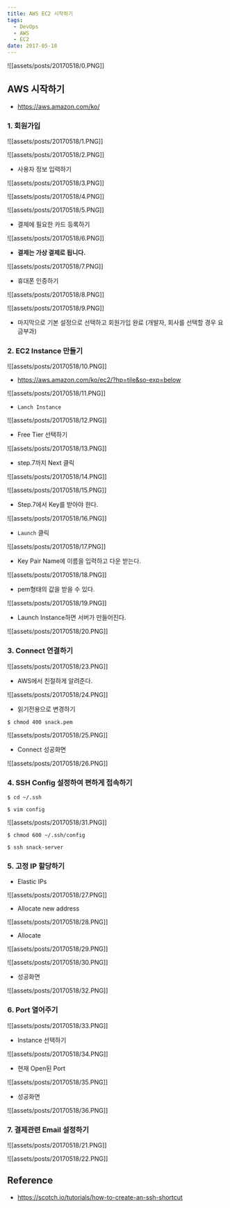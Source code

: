 ```yaml
---
title: AWS EC2 시작하기
tags:
  - DevOps
  - AWS
  - EC2
date: 2017-05-18
---
```


![[assets/posts/20170518/0.PNG]]

## AWS 시작하기
- <https://aws.amazon.com/ko/>

### 1. 회원가입
![[assets/posts/20170518/1.PNG]]

![[assets/posts/20170518/2.PNG]]

- 사용자 정보 입력하기

![[assets/posts/20170518/3.PNG]]

![[assets/posts/20170518/4.PNG]]

![[assets/posts/20170518/5.PNG]]

- 결제에 필요한 카드 등록하기

![[assets/posts/20170518/6.PNG]]

- **결제는 가상 결제로 됩니다.**

![[assets/posts/20170518/7.PNG]]

- 휴대폰 인증하기

![[assets/posts/20170518/8.PNG]]

![[assets/posts/20170518/9.PNG]]

- 마지막으로 기본 설정으로 선택하고 회원가입 완료 (개발자, 회사를 선택할 경우 요금부과)


### 2. EC2 Instance 만들기

![[assets/posts/20170518/10.PNG]]

- <https://aws.amazon.com/ko/ec2/?hp=tile&so-exp=below>

![[assets/posts/20170518/11.PNG]]

- `Lanch Instance`

![[assets/posts/20170518/12.PNG]]

- Free Tier 선택하기

![[assets/posts/20170518/13.PNG]]

- step.7까지 Next 클릭

![[assets/posts/20170518/14.PNG]]

![[assets/posts/20170518/15.PNG]]

- Step.7에서 Key를 받아야 한다.

![[assets/posts/20170518/16.PNG]]

- `Launch` 클릭

![[assets/posts/20170518/17.PNG]]

- Key Pair Name에 이름을 입력하고 다운 받는다.

![[assets/posts/20170518/18.PNG]]

- pem형태의 값을 받을 수 있다.

![[assets/posts/20170518/19.PNG]]

- Launch Instance하면 서버가 만들어진다.

![[assets/posts/20170518/20.PNG]]

### 3. Connect 연결하기

![[assets/posts/20170518/23.PNG]]

- AWS에서 친절하게 알려준다.

![[assets/posts/20170518/24.PNG]]

- 읽기전용으로 변경하기

``` shell
$ chmod 400 snack.pem
```

![[assets/posts/20170518/25.PNG]]

- Connect 성공화면

![[assets/posts/20170518/26.PNG]]

### 4. SSH Config 설정하여 편하게 접속하기

``` shell
$ cd ~/.ssh
```


``` shell
$ vim config
```

![[assets/posts/20170518/31.PNG]]

``` shell
$ chmod 600 ~/.ssh/config
```

``` shell
$ ssh snack-server
```



### 5. 고정 IP 할당하기
- Elastic IPs

![[assets/posts/20170518/27.PNG]]

- Allocate new address

![[assets/posts/20170518/28.PNG]]

- Allocate

![[assets/posts/20170518/29.PNG]]

![[assets/posts/20170518/30.PNG]]

- 성공화면

![[assets/posts/20170518/32.PNG]]

### 6. Port 열어주기

![[assets/posts/20170518/33.PNG]]

- Instance 선택하기

![[assets/posts/20170518/34.PNG]]

- 현재 Open된 Port

![[assets/posts/20170518/35.PNG]]

- 성공화면

![[assets/posts/20170518/36.PNG]]


### 7. 결제관련 Email 설정하기

![[assets/posts/20170518/21.PNG]]

![[assets/posts/20170518/22.PNG]]




## Reference
- <https://scotch.io/tutorials/how-to-create-an-ssh-shortcut>
